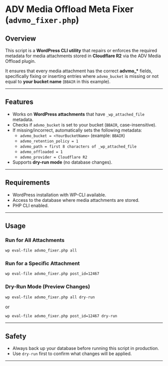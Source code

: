 # ADV Media Offload Meta Fixer (`advmo_fixer.php`)

## Overview

This script is a **WordPress CLI utility** that repairs or enforces the required metadata for media attachments stored in **Cloudflare R2** via the ADV Media Offload plugin.

It ensures that every media attachment has the correct **advmo\_\*** fields, specifically fixing or inserting entries where `advmo_bucket` is missing or not equal to **your bucket name** (`BBAIR` in this example).

---

## Features

- Works on **WordPress attachments** that have `_wp_attached_file` metadata.
- Checks if `advmo_bucket` is set to your bucket (`BBAIR`, case-insensitive).
- If missing/incorrect, automatically sets the following metadata:
  - `advmo_bucket = <YourBucketName>` (example: `BBAIR`)
  - `advmo_retention_policy = 1`
  - `advmo_path = first 8 characters of _wp_attached_file`
  - `advmo_offloaded = 1`
  - `advmo_provider = Cloudflare R2`
- Supports **dry-run mode** (no database changes).

---

## Requirements

- WordPress installation with WP-CLI available.
- Access to the database where media attachments are stored.
- PHP CLI enabled.

---

## Usage

### Run for All Attachments

```bash
wp eval-file advmo_fixer.php all
```

### Run for a Specific Attachment

```bash
wp eval-file advmo_fixer.php post_id=12467
```

### Dry-Run Mode (Preview Changes)

```bash
wp eval-file advmo_fixer.php all dry-run
```

or

```bash
wp eval-file advmo_fixer.php post_id=12467 dry-run
```

---

## Safety

- Always back up your database before running this script in production.
- Use `dry-run` first to confirm what changes will be applied.

---
